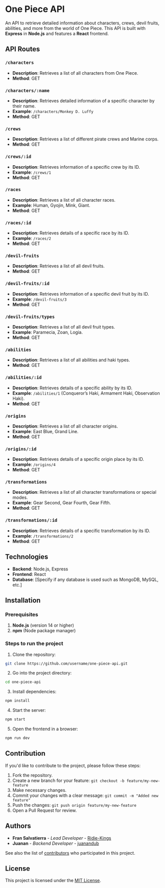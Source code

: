 
# One Piece API

An API to retrieve detailed information about characters, crews, devil fruits, abilities, and more from the world of One Piece. This API is built with **Express** in **Node.js** and features a **React** frontend.

## API Routes

### `/characters`
- **Description**: Retrieves a list of all characters from One Piece.
- **Method**: GET

### `/characters/:name`
- **Description**: Retrieves detailed information of a specific character by their name.
- **Example**: `/characters/Monkey D. Luffy`
- **Method**: GET

### `/crews`
- **Description**: Retrieves a list of different pirate crews and Marine corps.
- **Method**: GET

### `/crews/:id`
- **Description**: Retrieves information of a specific crew by its ID.
- **Example**: `/crews/1`
- **Method**: GET

### `/races`
- **Description**: Retrieves a list of all character races.
- **Example**: Human, Gyojin, Mink, Giant.
- **Method**: GET

### `/races/:id`
- **Description**: Retrieves details of a specific race by its ID.
- **Example**: `/races/2`
- **Method**: GET

### `/devil-fruits`
- **Description**: Retrieves a list of all devil fruits.
- **Method**: GET

### `/devil-fruits/:id`
- **Description**: Retrieves information of a specific devil fruit by its ID.
- **Example**: `/devil-fruits/3`
- **Method**: GET

### `/devil-fruits/types`
- **Description**: Retrieves a list of all devil fruit types.
- **Example**: Paramecia, Zoan, Logia.
- **Method**: GET

### `/abilities`
- **Description**: Retrieves a list of all abilities and haki types.
- **Method**: GET

### `/abilities/:id`
- **Description**: Retrieves details of a specific ability by its ID.
- **Example**: `/abilities/1` (Conqueror’s Haki, Armament Haki, Observation Haki).
- **Method**: GET

### `/origins`
- **Description**: Retrieves a list of all character origins.
- **Example**: East Blue, Grand Line.
- **Method**: GET

### `/origins/:id`
- **Description**: Retrieves details of a specific origin place by its ID.
- **Example**: `/origins/4`
- **Method**: GET

### `/transformations`
- **Description**: Retrieves a list of all character transformations or special modes.
- **Example**: Gear Second, Gear Fourth, Gear Fifth.
- **Method**: GET

### `/transformations/:id`
- **Description**: Retrieves details of a specific transformation by its ID.
- **Example**: `/transformations/2`
- **Method**: GET

## Technologies
- **Backend**: Node.js, Express
- **Frontend**: React
- **Database**: [Specify if any database is used such as MongoDB, MySQL, etc.]

## Installation

### Prerequisites

1. **Node.js** (version 14 or higher)
2. **npm** (Node package manager)

### Steps to run the project

1. Clone the repository:

```bash
git clone https://github.com/username/one-piece-api.git
```

2. Go into the project directory:

```bash
cd one-piece-api
```

3. Install dependencies:

```bash
npm install
```

4. Start the server:

```bash
npm start
```

5. Open the frontend in a browser:

```bash
npm run dev
```

## Contribution
If you'd like to contribute to the project, please follow these steps:
1. Fork the repository.
2. Create a new branch for your feature: `git checkout -b feature/my-new-feature`
3. Make necessary changes.
4. Commit your changes with a clear message: `git commit -m "Added new feature"`
5. Push the changes: `git push origin feature/my-new-feature`
6. Open a Pull Request for review.

## Authors

- **Fran Salvatierra** - *Lead Developer* - [Ridie-Kings](https://github.com/Ridie-Kings)
- **Juanan** - *Backend Developer* - [juanandub](https://github.com/juanandub)

See also the list of [contributors](https://github.com/Ridie-Kings/onepiece-api/contributors) who participated in this project.


## License
This project is licensed under the [MIT License](LICENSE).
